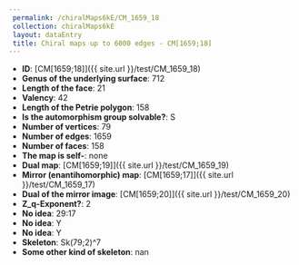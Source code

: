 ```yaml
--- 
 permalink: /chiralMaps6kE/CM_1659_18 
 collection: chiralMaps6kE
 layout: dataEntry
 title: Chiral maps up to 6000 edges - CM[1659;18]
---
```


- **ID**: [CM[1659;18]]({{ site.url }}/test/CM_1659_18)
- **Genus of the underlying surface**: 712
- **Length of the face**: 21
- **Valency**: 42
- **Length of the Petrie polygon**: 158
- **Is the automorphism group solvable?**: S
- **Number of vertices**: 79
- **Number of edges**: 1659
- **Number of faces**: 158
- **The map is self-**: none
- **Dual map**: [CM[1659;19]]({{ site.url }}/test/CM_1659_19)
- **Mirror (enantihomorphic) map**: [CM[1659;17]]({{ site.url }}/test/CM_1659_17)
- **Dual of the mirror image**: [CM[1659;20]]({{ site.url }}/test/CM_1659_20)
- **Z_q-Exponent?**: 2
- **No idea**:  29:17
- **No idea**: Y
- **No idea**: Y
- **Skeleton**: Sk(79;2)^7
- **Some other kind of skeleton**: nan
